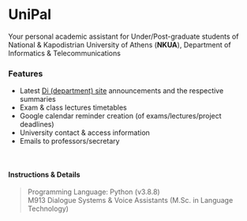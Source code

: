 
# UniPal 
Your personal academic assistant for Under/Post-graduate students of National & Kapodistrian University of Athens (**NKUA**), Department of Informatics & Telecommunications

### Features
- Latest [Di (department) site](https://www.di.uoa.gr/) announcements and the respective summaries
- Exam & class lectures timetables
- Google calendar reminder creation (of exams/lectures/project deadlines)
- University contact & access information
- Emails to professors/secretary

<br>

#### Instructions & Details

> Programming Language:
Python (v3.8.8)
<br>M913 Dialogue Systems & Voice Assistants (M.Sc. in Language Technology)
